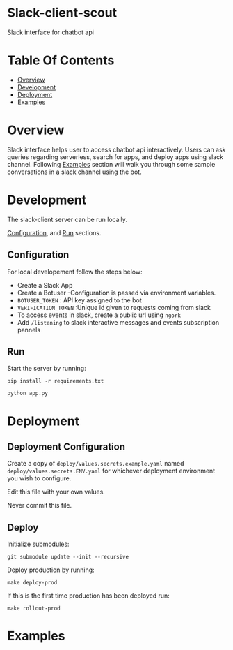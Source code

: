 # Slack-client-scout
Slack interface for chatbot api



# Table Of Contents
- [Overview](#overview)
- [Development](#development)
- [Deployment](#deployment)
- [Examples](#examples)

# Overview
Slack interface helps user to access chatbot api interactively. Users can ask queries regarding serverless, search for apps, and deploy apps using slack channel.
Following [Examples](#examples) section will walk you through some sample conversations in a slack channel using the bot.
 
# Development
The slack-client server can be run locally.  

[Configuration](#configuration),
and [Run](#run) sections.

## Configuration
For local developement follow the steps below:
- Create a Slack App
- Create a Botuser
-Configuration is passed via environment variables.
- `BOTUSER_TOKEN` : API key assigned to the bot
- `VERIFICATION_TOKEN` :Unique id given to requests coming from slack
- To access events in slack, create a public url using `ngork`
- Add `/listening` to slack interactive messages and events subscription pannels

## Run
Start the server by running:

```
pip install -r requirements.txt
```

```
python app.py
```

# Deployment
## Deployment Configuration
Create a copy of `deploy/values.secrets.example.yaml` named 
`deploy/values.secrets.ENV.yaml` for whichever deployment environment you wish
to configure.

Edit this file with your own values.

Never commit this file.

## Deploy
Initialize submodules:

```
git submodule update --init --recursive
```

Deploy production by running:

```
make deploy-prod
```

If this is the first time production has been deployed run:

```
make rollout-prod
```

# Examples
